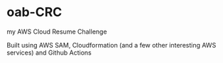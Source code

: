 # oab-CRC
my AWS Cloud Resume Challenge

Built using AWS SAM, Cloudformation (and a few other interesting AWS services) and Github Actions 
